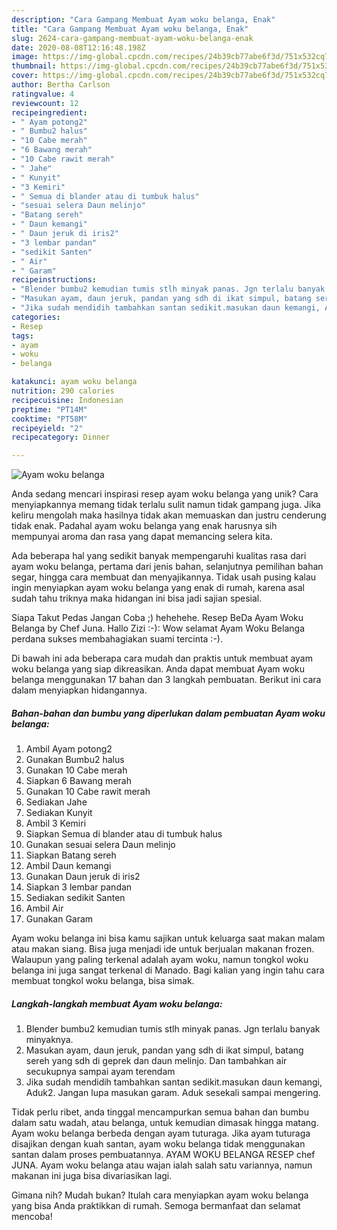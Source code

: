 ```yaml
---
description: "Cara Gampang Membuat Ayam woku belanga, Enak"
title: "Cara Gampang Membuat Ayam woku belanga, Enak"
slug: 2624-cara-gampang-membuat-ayam-woku-belanga-enak
date: 2020-08-08T12:16:48.198Z
image: https://img-global.cpcdn.com/recipes/24b39cb77abe6f3d/751x532cq70/ayam-woku-belanga-foto-resep-utama.jpg
thumbnail: https://img-global.cpcdn.com/recipes/24b39cb77abe6f3d/751x532cq70/ayam-woku-belanga-foto-resep-utama.jpg
cover: https://img-global.cpcdn.com/recipes/24b39cb77abe6f3d/751x532cq70/ayam-woku-belanga-foto-resep-utama.jpg
author: Bertha Carlson
ratingvalue: 4
reviewcount: 12
recipeingredient:
- " Ayam potong2"
- " Bumbu2 halus"
- "10 Cabe merah"
- "6 Bawang merah"
- "10 Cabe rawit merah"
- " Jahe"
- " Kunyit"
- "3 Kemiri"
- " Semua di blander atau di tumbuk halus"
- "sesuai selera Daun melinjo"
- "Batang sereh"
- " Daun kemangi"
- " Daun jeruk di iris2"
- "3 lembar pandan"
- "sedikit Santen"
- " Air"
- " Garam"
recipeinstructions:
- "Blender bumbu2 kemudian tumis stlh minyak panas. Jgn terlalu banyak minyaknya."
- "Masukan ayam, daun jeruk, pandan yang sdh di ikat simpul, batang sereh yang sdh di geprek dan daun melinjo. Dan tambahkan air secukupnya sampai ayam terendam"
- "Jika sudah mendidih tambahkan santan sedikit.masukan daun kemangi, Aduk2. Jangan lupa masukan garam. Aduk sesekali sampai mengering."
categories:
- Resep
tags:
- ayam
- woku
- belanga

katakunci: ayam woku belanga 
nutrition: 290 calories
recipecuisine: Indonesian
preptime: "PT14M"
cooktime: "PT58M"
recipeyield: "2"
recipecategory: Dinner

---
```



![Ayam woku belanga](https://img-global.cpcdn.com/recipes/24b39cb77abe6f3d/751x532cq70/ayam-woku-belanga-foto-resep-utama.jpg)

Anda sedang mencari inspirasi resep ayam woku belanga yang unik? Cara menyiapkannya memang tidak terlalu sulit namun tidak gampang juga. Jika keliru mengolah maka hasilnya tidak akan memuaskan dan justru cenderung tidak enak. Padahal ayam woku belanga yang enak harusnya sih mempunyai aroma dan rasa yang dapat memancing selera kita.

Ada beberapa hal yang sedikit banyak mempengaruhi kualitas rasa dari ayam woku belanga, pertama dari jenis bahan, selanjutnya pemilihan bahan segar, hingga cara membuat dan menyajikannya. Tidak usah pusing kalau ingin menyiapkan ayam woku belanga yang enak di rumah, karena asal sudah tahu triknya maka hidangan ini bisa jadi sajian spesial.

Siapa Takut Pedas Jangan Coba ;) hehehehe. Resep BeDa Ayam Woku Belanga by Chef Juna. Hallo Zizi :-): Wow selamat Ayam Woku Belanga perdana sukses membahagiakan suami tercinta :-).


Di bawah ini ada beberapa cara mudah dan praktis untuk membuat ayam woku belanga yang siap dikreasikan. Anda dapat membuat Ayam woku belanga menggunakan 17 bahan dan 3 langkah pembuatan. Berikut ini cara dalam menyiapkan hidangannya.

<!--inarticleads1-->

##### Bahan-bahan dan bumbu yang diperlukan dalam pembuatan Ayam woku belanga:

1. Ambil  Ayam potong2
1. Gunakan  Bumbu2 halus
1. Gunakan 10 Cabe merah
1. Siapkan 6 Bawang merah
1. Gunakan 10 Cabe rawit merah
1. Sediakan  Jahe
1. Sediakan  Kunyit
1. Ambil 3 Kemiri
1. Siapkan  Semua di blander atau di tumbuk halus
1. Gunakan sesuai selera Daun melinjo
1. Siapkan Batang sereh
1. Ambil  Daun kemangi
1. Gunakan  Daun jeruk di iris2
1. Siapkan 3 lembar pandan
1. Sediakan sedikit Santen
1. Ambil  Air
1. Gunakan  Garam


Ayam woku belanga ini bisa kamu sajikan untuk keluarga saat makan malam atau makan siang. Bisa juga menjadi ide untuk berjualan makanan frozen. Walaupun yang paling terkenal adalah ayam woku, namun tongkol woku belanga ini juga sangat terkenal di Manado. Bagi kalian yang ingin tahu cara membuat tongkol woku belanga, bisa simak. 

<!--inarticleads2-->

##### Langkah-langkah membuat Ayam woku belanga:

1. Blender bumbu2 kemudian tumis stlh minyak panas. Jgn terlalu banyak minyaknya.
1. Masukan ayam, daun jeruk, pandan yang sdh di ikat simpul, batang sereh yang sdh di geprek dan daun melinjo. Dan tambahkan air secukupnya sampai ayam terendam
1. Jika sudah mendidih tambahkan santan sedikit.masukan daun kemangi, Aduk2. Jangan lupa masukan garam. Aduk sesekali sampai mengering.


Tidak perlu ribet, anda tinggal mencampurkan semua bahan dan bumbu dalam satu wadah, atau belanga, untuk kemudian dimasak hingga matang. Ayam woku belanga berbeda dengan ayam tuturaga. Jika ayam tuturaga disajikan dengan kuah santan, ayam woku belanga tidak menggunakan santan dalam proses pembuatannya. AYAM WOKU BELANGA RESEP chef JUNA. Ayam woku belanga atau wajan ialah salah satu variannya, namun makanan ini juga bisa divariasikan lagi. 

Gimana nih? Mudah bukan? Itulah cara menyiapkan ayam woku belanga yang bisa Anda praktikkan di rumah. Semoga bermanfaat dan selamat mencoba!
